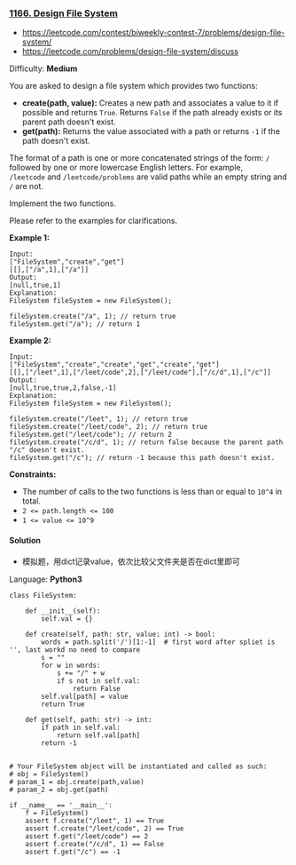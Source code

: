 ### [1166\. Design File System](https://leetcode.com/contest/biweekly-contest-7/problems/design-file-system/)
- https://leetcode.com/contest/biweekly-contest-7/problems/design-file-system/
- https://leetcode.com/problems/design-file-system/discuss

Difficulty: **Medium**

You are asked to design a file system which provides two functions:

*   **create(path, value):** Creates a new path and associates a value to it if possible and returns `True`. Returns `False` if the path already exists or its parent path doesn't exist.
*   **get(path):** Returns the value associated with a path or returns `-1` if the path doesn't exist.

The format of a path is one or more concatenated strings of the form: `/` followed by one or more lowercase English letters. For example, `/leetcode` and `/leetcode/problems` are valid paths while an empty string and `/` are not.

Implement the two functions.

Please refer to the examples for clarifications.

**Example 1:**

```
Input: 
["FileSystem","create","get"]
[[],["/a",1],["/a"]]
Output: 
[null,true,1]
Explanation: 
FileSystem fileSystem = new FileSystem();

fileSystem.create("/a", 1); // return true
fileSystem.get("/a"); // return 1
```

**Example 2:**

```
Input: 
["FileSystem","create","create","get","create","get"]
[[],["/leet",1],["/leet/code",2],["/leet/code"],["/c/d",1],["/c"]]
Output: 
[null,true,true,2,false,-1]
Explanation: 
FileSystem fileSystem = new FileSystem();

fileSystem.create("/leet", 1); // return true
fileSystem.create("/leet/code", 2); // return true
fileSystem.get("/leet/code"); // return 2
fileSystem.create("/c/d", 1); // return false because the parent path "/c" doesn't exist.
fileSystem.get("/c"); // return -1 because this path doesn't exist.
```

**Constraints:**

*   The number of calls to the two functions is less than or equal to `10^4` in total.
*   `2 <= path.length <= 100`
*   `1 <= value <= 10^9`

#### Solution
- 模拟题，用dict记录value，依次比较父文件夹是否在dict里即可

Language: **Python3**

```python3
class FileSystem:
​
    def __init__(self):
        self.val = {}
​
    def create(self, path: str, value: int) -> bool:
        words = path.split('/')[1:-1]  # first word after spliet is '', last workd no need to compare
        s = ""
        for w in words:
            s += "/" + w
            if s not in self.val:
                return False
        self.val[path] = value
        return True
​
    def get(self, path: str) -> int:
        if path in self.val:
            return self.val[path]
        return -1
​
​
# Your FileSystem object will be instantiated and called as such:
# obj = FileSystem()
# param_1 = obj.create(path,value)
# param_2 = obj.get(path)
​
if __name__ == '__main__':
    f = FileSystem()
    assert f.create("/leet", 1) == True
    assert f.create("/leet/code", 2) == True
    assert f.get("/leet/code") == 2
    assert f.create("/c/d", 1) == False
    assert f.get("/c") == -1
​
```